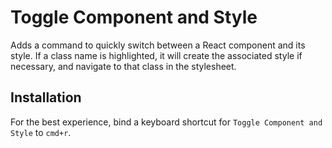 # Toggle Component and Style

Adds a command to quickly switch between a React component and its style. If a class name is highlighted, it will create the associated style if necessary, and navigate to that class in the stylesheet.

## Installation

For the best experience, bind a keyboard shortcut for `Toggle Component and Style` to `cmd+r`.